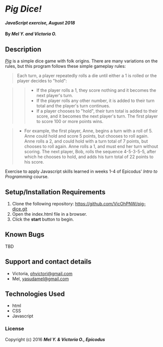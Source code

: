 # _Pig Dice!_

#### _JavaScript exercise, August 2018_

#### By _**Mel Y. and Victoria O.**_

## Description
[_Pig_](https://en.wikipedia.org/wiki/Pig_%28dice_game%29) is a simple dice game with folk origins. There are many variations on the rules, but this program follows these simple gameplay rules:

> Each turn, a player repeatedly rolls a die until either a 1 is rolled or the player decides to "hold":

>> * If the player rolls a 1, they score nothing and it becomes the next player's turn.
>> * If the player rolls any other number, it is added to their turn total and the player's turn continues.
>> * If a player chooses to "hold", their turn total is added to their score, and it becomes the next player's turn.
>> The first player to score 100 or more points wins.

> * For example, the first player, Anne, begins a turn with a roll of 5. Anne could hold and score 5 points, but chooses to roll again. Anne rolls a 2, and could hold with a turn total of 7 points, but chooses to roll again. Anne rolls a 1, and must end her turn without scoring. The next player, Bob, rolls the sequence 4-5-3-5-5, after which he chooses to hold, and adds his turn total of 22 points to his score.

Exercise to apply Javascript skills learned in weeks 1-4 of Epicodus' _Intro to Programming_ course.

## Setup/Installation Requirements
1. Clone the following repository: https://github.com/VicOhPNW/pig-dice.git
2. Open the index.html file in a browser.
3. Click the **start** button to begin.

## Known Bugs
TBD

## Support and contact details
* Victoria, ohvictori@gmail.com
* Mel, yasudamel@gmail.com

## Technologies Used
* html
* CSS
* Javascript

### License

Copyright (c) 2016 **_Mel Y. & Victoria O., Epicodus_**

